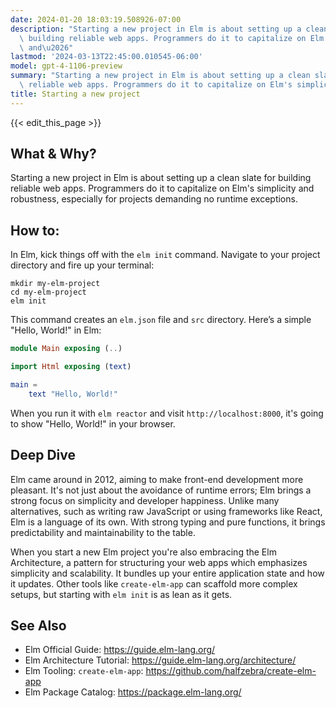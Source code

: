 ```yaml
---
date: 2024-01-20 18:03:19.508926-07:00
description: "Starting a new project in Elm is about setting up a clean slate for\
  \ building reliable web apps. Programmers do it to capitalize on Elm's simplicity\
  \ and\u2026"
lastmod: '2024-03-13T22:45:00.010545-06:00'
model: gpt-4-1106-preview
summary: "Starting a new project in Elm is about setting up a clean slate for building\
  \ reliable web apps. Programmers do it to capitalize on Elm's simplicity and\u2026"
title: Starting a new project
---
```


{{< edit_this_page >}}

## What & Why?

Starting a new project in Elm is about setting up a clean slate for building reliable web apps. Programmers do it to capitalize on Elm's simplicity and robustness, especially for projects demanding no runtime exceptions.

## How to:

In Elm, kick things off with the `elm init` command. Navigate to your project directory and fire up your terminal:

```shell
mkdir my-elm-project
cd my-elm-project
elm init
```

This command creates an `elm.json` file and `src` directory. Here’s a simple "Hello, World!" in Elm:

```Elm
module Main exposing (..)

import Html exposing (text)

main =
    text "Hello, World!"
```

When you run it with `elm reactor` and visit `http://localhost:8000`, it's going to show "Hello, World!" in your browser.

## Deep Dive

Elm came around in 2012, aiming to make front-end development more pleasant. It's not just about the avoidance of runtime errors; Elm brings a strong focus on simplicity and developer happiness. Unlike many alternatives, such as writing raw JavaScript or using frameworks like React, Elm is a language of its own. With strong typing and pure functions, it brings predictability and maintainability to the table.

When you start a new Elm project you're also embracing the Elm Architecture, a pattern for structuring your web apps which emphasizes simplicity and scalability. It bundles up your entire application state and how it updates. Other tools like `create-elm-app` can scaffold more complex setups, but starting with `elm init` is as lean as it gets.

## See Also

- Elm Official Guide: https://guide.elm-lang.org/
- Elm Architecture Tutorial: https://guide.elm-lang.org/architecture/
- Elm Tooling: `create-elm-app`: https://github.com/halfzebra/create-elm-app
- Elm Package Catalog: https://package.elm-lang.org/
